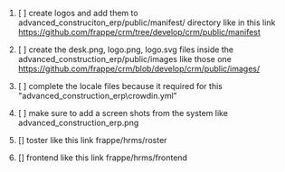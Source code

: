 1. [ ] create logos and add them to advanced_construciton_erp/public/manifest/ directory like in this link https://github.com/frappe/crm/tree/develop/crm/public/manifest

2. [ ] create the desk.png, logo.png, logo.svg files inside the advanced_construction_erp/public/images like those one  https://github.com/frappe/crm/blob/develop/crm/public/images/

3. [ ] complete the locale files because it required for this "advanced_construction_erp\crowdin.yml"


4. [ ] make sure to add a screen shots from the system like advanced_construction_erp.png

5. [] toster like this link frappe/hrms/roster

6. [] frontend like this link frappe/hrms/frontend